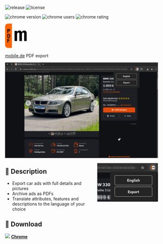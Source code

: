 ![release](https://img.shields.io/github/v/release/bamdadfr/mobile.de-pdf-export)
![license](https://img.shields.io/github/license/bamdadfr/mobile.de-pdf-export)

![chrome version](https://img.shields.io/chrome-web-store/v/fnjfhjjofjobpefcbcajbbklljjhnnlm?label=chrome)
![chrome users](https://img.shields.io/chrome-web-store/users/fnjfhjjofjobpefcbcajbbklljjhnnlm)
![chrome rating](https://img.shields.io/chrome-web-store/stars/fnjfhjjofjobpefcbcajbbklljjhnnlm)

<img alt="logo" width="80px" src="https://raw.githubusercontent.com/bamdadfr/mobile.de-pdf-export/master/public/icon.png">

<a href="https://www.mobile.de">mobile.de</a> PDF export

![](./assets/screenshot_01.jpg)

<img align=right width=200 src="./assets/promo.jpg">

## 📖 Description

- Export car ads with full details and pictures
- Archive ads as PDFs
- Translate attributes, features and descriptions to the language of your choice

## 🚀 Download

<img height=30 src="https://icons.iconarchive.com/icons/cornmanthe3rd/plex/256/Internet-chrome-icon.png"> [**Chrome**](https://chromewebstore.google.com/detail/mobilede-pdf-export/fnjfhjjofjobpefcbcajbbklljjhnnlm)
